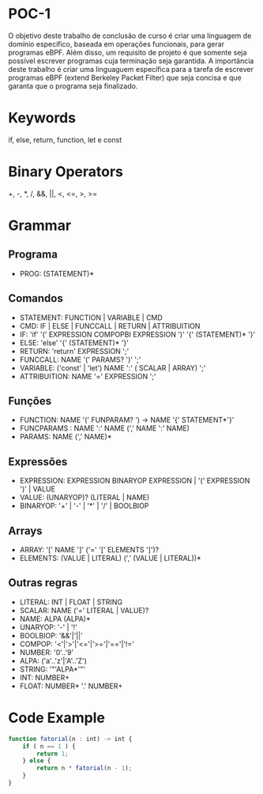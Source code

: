 # POC-1

O objetivo deste trabalho de conclusão de curso é criar uma linguagem de domínio específico, baseada em operações funcionais, para gerar programas eBPF. Além disso, um requisito de projeto é que somente seja possível escrever programas cuja terminação seja garantida. A importância deste trabalho é criar uma linguaguem específica para a tarefa de escrever programas eBPF (extend Berkeley Packet Filter) que seja concisa e que garanta que o programa seja finalizado.

# Keywords
if, else, return, function, let e const

# Binary Operators

+, -, *, /,  &&, ||, <, <=, >, >=

# Grammar
## Programa
- PROG: (STATEMENT)* 
## Comandos
- STATEMENT: FUNCTION | VARIABLE | CMD 
- CMD: IF | ELSE | FUNCCALL | RETURN  | ATTRIBUITION
- IF: 'if' '(' EXPRESSION COMPOPBI EXPRESSION ')' '{' (STATEMENT)* '}' 
- ELSE: 'else' '{' (STATEMENT)* '}' 
- RETURN: 'return' EXPRESSION ';'
- FUNCCALL: NAME '(' PARAMS? ')' ';'
- VARIABLE: ('const' | 'let') NAME ':' ( SCALAR | ARRAY) ';'
- ATTRIBUITION: NAME '=' EXPRESSION ';'
## Funções
- FUNCTION: NAME '(' FUNPARAM? ') -> NAME '{' STATEMENT*'}'
- FUNCPARAMS : NAME ':' NAME (',' NAME ':' NAME) 
- PARAMS: NAME (',' NAME)*
## Expressões
- EXPRESSION: EXPRESSION BINARYOP EXPRESSION | '(' EXPRESSION ')' | VALUE
- VALUE: (UNARYOP)? (LITERAL | NAME)
- BINARYOP: '+' | '-' | '*' | '/' | BOOLBIOP
## Arrays
- ARRAY: '[' NAME ']' ('=' '[' ELEMENTS ']')?
- ELEMENTS: (VALUE | LITERAL) (',' (VALUE | LITERAL))*
## Outras regras
- LITERAL: INT | FLOAT | STRING
- SCALAR: NAME ('=' LITERAL | VALUE)?
- NAME: ALPA (ALPA)*
- UNARYOP: '-' | '!'
- BOOLBIOP: '&&'|'||'
- COMPOP: '<'|'>'|'<='|'>='|'=='|'!='
- NUMBER: '0'..'9'
- ALPA: ('a'..'z'|'A'..'Z')
- STRING: '"'ALPA*'"'
- INT: NUMBER+
- FLOAT: NUMBER* '.' NUMBER+

# Code Example
```typescript
function fatorial(n : int) -> int {
    if ( n == 1 ) {
        return 1;
    } else {
        return n * fatorial(n - 1);
    }
}
```

